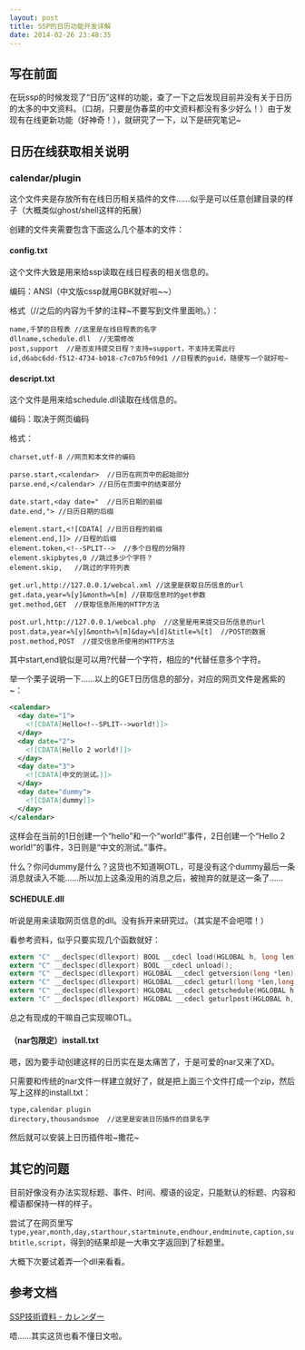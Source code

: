 ```yaml
---
layout: post
title: SSP的日历功能开发详解
date: 2014-02-26 23:48:35
---
```

## 写在前面

在玩ssp的时候发现了“日历”这样的功能，查了一下之后发现目前并没有关于日历的太多的中文资料。（口胡，只要是伪春菜的中文资料都没有多少好么！）由于发现有在线更新功能（好神奇！），就研究了一下，以下是研究笔记~

## 日历在线获取相关说明

### calendar/plugin

这个文件夹是存放所有在线日历相关插件的文件……似乎是可以任意创建目录的样子（大概类似ghost/shell这样的拓展）

创建的文件夹需要包含下面这么几个基本的文件：

#### config.txt

这个文件大致是用来给ssp读取在线日程表的相关信息的。

编码：ANSI（中文版cssp就用GBK就好啦~~）

格式（//之后的内容为千梦的注释~不要写到文件里面哟。）：

```
name,千梦的日程表 //这里是在线日程表的名字
dllname,schedule.dll  //无需修改
post,support  //是否支持提交日程？支持=support，不支持无需此行
id,d6abc6dd-f512-4734-b018-c7c07b5f09d1 //日程表的guid，随便写一个就好啦~
```

#### descript.txt

这个文件是用来给schedule.dll读取在线信息的。

编码：取决于网页编码

格式：

```plain
charset,utf-8 //网页和本文件的编码

parse.start,<calendar>  //日历在网页中的起始部分
parse.end,</calendar> //日历在页面中的结束部分

date.start,<day date="  //日历日期的前缀
date.end,"> //日历日期的后缀

element.start,<![CDATA[ //日历日程的前缀
element.end,]]> //日程的后缀
element.token,<!--SPLIT-->  //多个日程的分隔符
element.skipbytes,0 //跳过多少个字符？
element.skip,   //跳过的字符列表

get.url,http://127.0.0.1/webcal.xml //这里是获取日历信息的url
get.data,year=%[y]&month=%[m] //获取信息时的get参数
get.method,GET  //获取信息所用的HTTP方法

post.url,http://127.0.0.1/webcal.php  //这里是用来提交日历信息的url
post.data,year=%[y]&month=%[m]&day=%[d]&title=%[t]  //POST的数据
post.method,POST  //提交信息所使用的HTTP方法
```

其中start,end貌似是可以用?代替一个字符，相应的*代替任意多个字符。

举一个栗子说明一下……以上的GET日历信息的部分，对应的网页文件是酱紫的~：

```xml
<calendar>
  <day date="1">
    <![CDATA[Hello<!--SPLIT-->world!]]>
  </day>
  <day date="2">
    <![CDATA[Hello 2 world!]]>
  </day>
  <day date="3">
    <![CDATA[中文的测试。]]>
  </day>
  <day date="dummy">
    <![CDATA[dummy]]>
  </day>
</calendar>
```

这样会在当前的1日创建一个“hello”和一个“world!”事件，2日创建一个“Hello 2 world!”的事件，3日则是“中文的测试。”事件。

什么？你问dummy是什么？这货也不知道啊OTL，可是没有这个dummy最后一条消息就读入不能……所以加上这条没用的消息之后，被抛弃的就是这一条了……

#### SCHEDULE.dll

听说是用来读取网页信息的dll。没有拆开来研究过。（其实是不会吧喂！）

看参考资料，似乎只要实现几个函数就好：

```c
extern "C" __declspec(dllexport) BOOL __cdecl load(HGLOBAL h, long len);
extern "C" __declspec(dllexport) BOOL __cdecl unload();
extern "C" __declspec(dllexport) HGLOBAL __cdecl getversion(long *len);
extern "C" __declspec(dllexport) HGLOBAL __cdecl geturl(long *len,long year,long month,long day);
extern "C" __declspec(dllexport) HGLOBAL __cdecl getschedule(HGLOBAL h, long *len);
extern "C" __declspec(dllexport) HGLOBAL __cdecl geturlpost(HGLOBAL h, long *len,long* method);
```

总之有现成的干嘛自己实现嘛OTL。

#### （nar包限定）install.txt

嗯，因为要手动创建这样的日历实在是太痛苦了，于是可爱的nar又来了XD。

只需要和传统的nar文件一样建立就好了，就是把上面三个文件打成一个zip，然后写上这样的install.txt：

```plain
type,calendar plugin
directory,thousandsmoe  //这里是安装日历插件的目录名字
```

然后就可以安装上日历插件啦~撒花~

## 其它的问题

目前好像没有办法实现标题、事件、时间、樱语的设定，只能默认的标题、内容和樱语都保持一样的样子。

尝试了在网页里写`type,year,month,day,starthour,startminute,endhour,endminute,caption,subtitle,script`，得到的结果却是一大串文字返回到了标题里。

大概下次要试着弄一个dll来看看。

## 参考文档

[SSP技術資料 - カレンダー](http://sspold.shillest.net/docs/calendar.html)

唔……其实这货也看不懂日文啦。